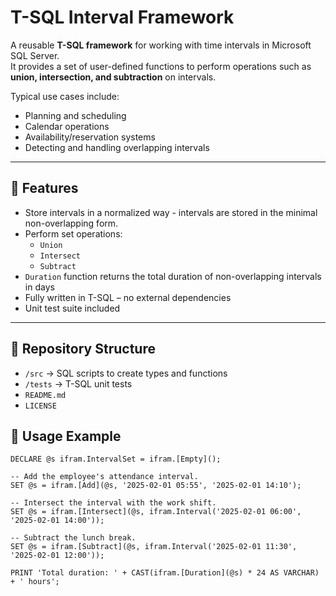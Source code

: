 # T-SQL Interval Framework

A reusable **T-SQL framework** for working with time intervals in Microsoft SQL Server.  
It provides a set of user-defined functions to perform operations such as **union, intersection, and subtraction** on intervals.

Typical use cases include:
- Planning and scheduling
- Calendar operations
- Availability/reservation systems
- Detecting and handling overlapping intervals

---

## 🚀 Features

- Store intervals in a normalized way - intervals are stored in the minimal non-overlapping form.
- Perform set operations:
  - `Union`
  - `Intersect`
  - `Subtract`
- `Duration` function returns the total duration of non-overlapping intervals in days
- Fully written in T-SQL – no external dependencies
- Unit test suite included

---

## 📂 Repository Structure
- `/src` -> SQL scripts to create types and functions
- `/tests` -> T-SQL unit tests
- `README.md`
- `LICENSE`

## 🧩 Usage Example

```tsql
DECLARE @s ifram.IntervalSet = ifram.[Empty]();

-- Add the employee's attendance interval.
SET @s = ifram.[Add](@s, '2025-02-01 05:55', '2025-02-01 14:10');

-- Intersect the interval with the work shift.
SET @s = ifram.[Intersect](@s, ifram.Interval('2025-02-01 06:00', '2025-02-01 14:00'));

-- Subtract the lunch break.
SET @s = ifram.[Subtract](@s, ifram.Interval('2025-02-01 11:30', '2025-02-01 12:00'));

PRINT 'Total duration: ' + CAST(ifram.[Duration](@s) * 24 AS VARCHAR) + ' hours';
```



